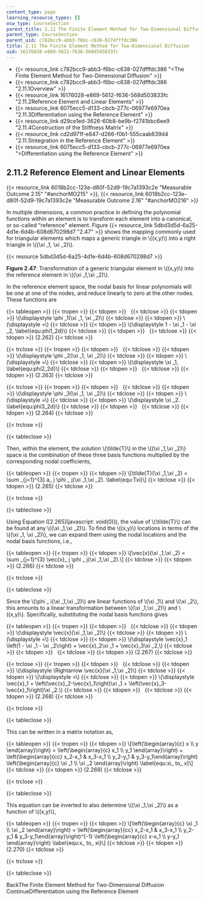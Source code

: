 ```yaml
---
content_type: page
learning_resource_types: []
ocw_type: CourseSection
parent_title: 2.11 The Finite Element Method for Two-Dimensional Diffusion
parent_type: CourseSection
parent_uid: c782bcc9-abb3-f6bc-c638-027dfffdc386
title: 2.11 The Finite Element Method for Two-Dimensional Diffusion
uid: 16176028-e869-5612-f636-568d503833fc
---
```


*   {{< resource_link c782bcc9-abb3-f6bc-c638-027dfffdc386 "\<The Finite Element Method for Two-Dimensional Diffusion" >}}
*   {{< resource_link c782bcc9-abb3-f6bc-c638-027dfffdc386 "2.11.1Overview" >}}
*   {{< resource_link 16176028-e869-5612-f636-568d503833fc "2.11.2Reference Element and Linear Elements" >}}
*   {{< resource_link 6075ecc5-d133-cbcb-277c-06977e6970ea "2.11.3Differentiation using the Reference Element" >}}
*   {{< resource_link d29ce1ed-3626-60b8-be9b-f2741bbc6ee9 "2.11.4Construction of the Stiffness Matrix" >}}
*   {{< resource_link cd2d971f-e847-d266-f0b1-555caab639d4 "2.11.5Integration in the Reference Element" >}}
*   {{< resource_link 6075ecc5-d133-cbcb-277c-06977e6970ea "\>Differentiation using the Reference Element" >}}

2.11.2 Reference Element and Linear Elements
--------------------------------------------

{{< resource_link 6018b2cc-123e-d80f-52d9-19c7a1393c2e "Measurable Outcome 2.15" "#anchorMO215" >}}, {{< resource_link 6018b2cc-123e-d80f-52d9-19c7a1393c2e "Measurable Outcome 2.16" "#anchorMO216" >}}

In multiple dimensions, a common practice in defining the polynomial functions within an element is to transform each element into a canonical, or so-called “reference" element. Figure {{< resource_link 5dbd3d5d-6a25-4d1e-6d4b-608d670298d7 "2.47" >}} shows the mapping commonly used for triangular elements which maps a generic triangle in \\((x,y)\\) into a right triangle in \\((\\xi \_1, \\xi \_2)\\).

{{< resource 5dbd3d5d-6a25-4d1e-6d4b-608d670298d7 >}}

**Figure 2.47**: Transformation of a generic triangular element in \\((x,y)\\) into the reference element in \\((\\xi \_1,\\xi \_2)\\).

In the reference element space, the nodal basis for linear polynomials will be one at one of the nodes, and reduce linearly to zero at the other nodes. These functions are

{{< tableopen >}}
{{< tropen >}}
{{< tdopen >}}
 
{{< tdclose >}}
{{< tdopen >}}
\\(\\displaystyle \\phi \_1(\\xi \_1, \\xi \_2)\\)
{{< tdclose >}}
{{< tdopen >}}
\\(\\displaystyle =\\)
{{< tdclose >}}
{{< tdopen >}}
\\(\\displaystyle 1 - \\xi \_1 - \\xi \_2, \\label{equ:phi1\_2d}\\)
{{< tdclose >}}
{{< tdopen >}}
 
{{< tdclose >}}
{{< tdopen >}}
(2.262)
{{< tdclose >}}

{{< trclose >}}
{{< tropen >}}
{{< tdopen >}}
 
{{< tdclose >}}
{{< tdopen >}}
\\(\\displaystyle \\phi \_2(\\xi \_1, \\xi \_2)\\)
{{< tdclose >}}
{{< tdopen >}}
\\(\\displaystyle =\\)
{{< tdclose >}}
{{< tdopen >}}
\\(\\displaystyle \\xi \_1, \\label{equ:phi2\_2d}\\)
{{< tdclose >}}
{{< tdopen >}}
 
{{< tdclose >}}
{{< tdopen >}}
(2.263)
{{< tdclose >}}

{{< trclose >}}
{{< tropen >}}
{{< tdopen >}}
 
{{< tdclose >}}
{{< tdopen >}}
\\(\\displaystyle \\phi \_3(\\xi \_1, \\xi \_2)\\)
{{< tdclose >}}
{{< tdopen >}}
\\(\\displaystyle =\\)
{{< tdclose >}}
{{< tdopen >}}
\\(\\displaystyle \\xi \_2. \\label{equ:phi3\_2d}\\)
{{< tdclose >}}
{{< tdopen >}}
 
{{< tdclose >}}
{{< tdopen >}}
(2.264)
{{< tdclose >}}

{{< trclose >}}

{{< tableclose >}}

Then, within the element, the solution \\(\\tilde{T}\\) in the \\((\\xi \_1,\\xi \_2)\\) space is the combination of these three basis functions multiplied by the corresponding nodal coefficients,

{{< tableopen >}}
{{< tropen >}}
{{< tdopen >}}
\\\[\\tilde{T}(\\xi \_1,\\xi \_2) = \\sum \_{j=1}^{3} a\_ j \\phi \_ j(\\xi \_1,\\xi \_2). \\label{equ:Txi}\\\]
{{< tdclose >}}
{{< tdopen >}}
(2.265)
{{< tdclose >}}

{{< trclose >}}

{{< tableclose >}}

Using Equation ([2.265](javascript: void(0))), the value of \\(\\tilde{T}\\) can be found at any \\((\\xi \_1,\\xi \_2)\\). To find the \\((x,y)\\) locations in terms of the \\((\\xi \_1, \\xi \_2)\\), we can expand them using the nodal locations and the nodal basis functions, i.e.,

{{< tableopen >}}
{{< tropen >}}
{{< tdopen >}}
\\\[\\vec{x}(\\xi \_1,\\xi \_2) = \\sum \_{j=1}^{3} \\vec{x}\_ j \\phi \_ j(\\xi \_1,\\xi \_2).\\\]
{{< tdclose >}}
{{< tdopen >}}
(2.266)
{{< tdclose >}}

{{< trclose >}}

{{< tableclose >}}

Since the \\(\\phi \_ i(\\xi \_1,\\xi \_2)\\) are linear functions of \\(\\xi \_1\\) and \\(\\xi \_2\\), this amounts to a linear transformation between \\((\\xi \_1,\\xi \_2)\\) and \\((x,y)\\). Specifically, substituting the nodal basis functions gives

{{< tableopen >}}
{{< tropen >}}
{{< tdopen >}}
 
{{< tdclose >}}
{{< tdopen >}}
\\(\\displaystyle \\vec{x}(\\xi \_1,\\xi \_2)\\)
{{< tdclose >}}
{{< tdopen >}}
\\(\\displaystyle =\\)
{{< tdclose >}}
{{< tdopen >}}
\\(\\displaystyle \\vec{x}\_1 \\left(1 - \\xi \_1 - \\xi \_2\\right) + \\vec{x}\_2\\xi \_1 + \\vec{x}\_3\\xi \_2,\\)
{{< tdclose >}}
{{< tdopen >}}
 
{{< tdclose >}}
{{< tdopen >}}
(2.267)
{{< tdclose >}}

{{< trclose >}}
{{< tropen >}}
{{< tdopen >}}
 
{{< tdclose >}}
{{< tdopen >}}
\\(\\displaystyle \\Rightarrow \\vec{x}(\\xi \_1,\\xi \_2)\\)
{{< tdclose >}}
{{< tdopen >}}
\\(\\displaystyle =\\)
{{< tdclose >}}
{{< tdopen >}}
\\(\\displaystyle \\vec{x}\_1 + \\left(\\vec{x}\_2-\\vec{x}\_1\\right)\\xi \_1 + \\left(\\vec{x}\_3-\\vec{x}\_1\\right)\\xi \_2.\\)
{{< tdclose >}}
{{< tdopen >}}
 
{{< tdclose >}}
{{< tdopen >}}
(2.268)
{{< tdclose >}}

{{< trclose >}}

{{< tableclose >}}

This can be written in a matrix notation as,

{{< tableopen >}}
{{< tropen >}}
{{< tdopen >}}
\\\[\\left(\\begin{array}{c} x \\\\ y \\end{array}\\right) = \\left(\\begin{array}{c} x\_1 \\\\ y\_1 \\end{array}\\right) + \\left(\\begin{array}{cc} x\_2-x\_1 & x\_3-x\_1 \\\\ y\_2-y\_1 & y\_3-y\_1\\end{array}\\right) \\left(\\begin{array}{c} \\xi \_1 \\\\ \\xi \_2 \\end{array}\\right) \\label{equ:xi\_ to\_ x}\\\]
{{< tdclose >}}
{{< tdopen >}}
(2.269)
{{< tdclose >}}

{{< trclose >}}

{{< tableclose >}}

This equation can be inverted to also determine \\((\\xi \_1,\\xi \_2)\\) as a function of \\((x,y)\\),

{{< tableopen >}}
{{< tropen >}}
{{< tdopen >}}
\\\[\\left(\\begin{array}{c} \\xi \_1 \\\\ \\xi \_2 \\end{array}\\right) = \\left(\\begin{array}{cc} x\_2-x\_1 & x\_3-x\_1 \\\\ y\_2-y\_1 & y\_3-y\_1\\end{array}\\right)^{-1} \\left(\\begin{array}{c} x-x\_1 \\\\ y-y\_1 \\end{array}\\right) \\label{equ:x\_ to\_ xi}\\\]
{{< tdclose >}}
{{< tdopen >}}
(2.270)
{{< tdclose >}}

{{< trclose >}}

{{< tableclose >}}

BackThe Finite Element Method for Two-Dimensional Diffusion ContinueDifferentiation using the Reference Element